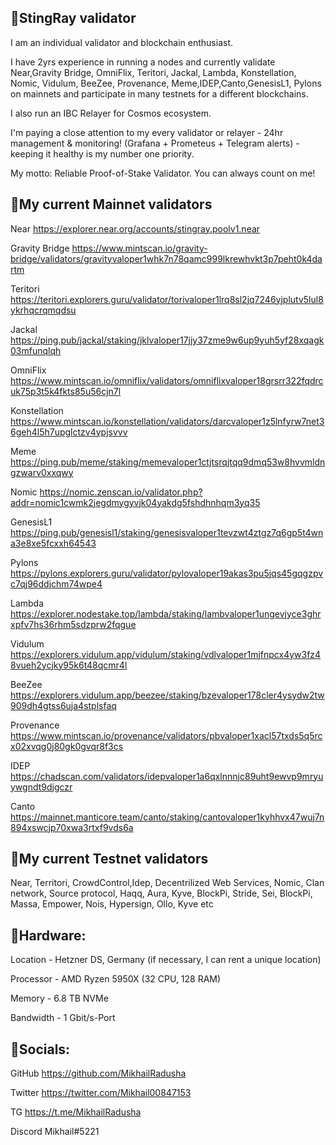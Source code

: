 ## 🔸StingRay validator

I am an individual validator and blockchain enthusiast.

I have 2yrs experience in running a nodes and  currently validate Near,Gravity Bridge, OmniFlix, Teritori, Jackal, Lambda, Konstellation, Nomic, Vidulum, BeeZee, Provenance, Meme,IDEP,Canto,GenesisL1, Pylons on mainnets and participate in many testnets for a different blockchains.

I also run an IBC Relayer for Cosmos ecosystem.

I'm paying a close attention to my every validator or relayer - 24hr management & monitoring! (Grafana + Prometeus + Telegram alerts) - keeping it healthy is my number one priority.

My motto: Reliable Proof-of-Stake Validator. You can always count on me!

## 🔸My current Mainnet validators 

Near https://explorer.near.org/accounts/stingray.poolv1.near

Gravity Bridge https://www.mintscan.io/gravity-bridge/validators/gravityvaloper1whk7n78qamc999lkrewhvkt3p7peht0k4dartm

Teritori https://teritori.explorers.guru/validator/torivaloper1lrq8sl2jq7246yjplutv5lul8ykrhqcrqmqdsu

Jackal https://ping.pub/jackal/staking/jklvaloper17jjy37zme9w6up9yuh5yf28xqagk03mfunqlqh

OmniFlix https://www.mintscan.io/omniflix/validators/omniflixvaloper18grsrr322fqdrcuk75p3t5k4fkts85u56cjn7l

Konstellation https://www.mintscan.io/konstellation/validators/darcvaloper1z5lnfyrw7net36geh4l5h7upglctzv4ypjsvvv

Meme https://ping.pub/meme/staking/memevaloper1ctjtsrqjtqq9dmq53w8hvvmldngzwarv0xxqwy

Nomic https://nomic.zenscan.io/validator.php?addr=nomic1cwmk2jegdmygyvjk04yakdg5fshdhnhqm3yq35

GenesisL1 https://ping.pub/genesisl1/staking/genesisvaloper1tevzwt4ztgz7q6gp5t4wna3e8xe5fcxxh64543

Pylons https://pylons.explorers.guru/validator/pylovaloper19akas3pu5jqs45gqgzpvc7qj96ddjchm74wpe4

Lambda https://explorer.nodestake.top/lambda/staking/lambvaloper1ungevjyce3ghrxpfv7hs36rhm5sdzprw2fqgue

Vidulum https://explorers.vidulum.app/vidulum/staking/vdlvaloper1mjfnpcx4yw3fz48vueh2ycjky95k6t48qcmr4l

BeeZee https://explorers.vidulum.app/beezee/staking/bzevaloper178cler4ysydw2tw909dh4gtss6uja4stplsfaq

Provenance https://www.mintscan.io/provenance/validators/pbvaloper1xacl57txds5q5rcx02xvqg0j80gk0gvqr8f3cs

IDEP https://chadscan.com/validators/idepvaloper1a6qxlnnnjc89uht9ewvp9mryuywgndt9djgczr

Canto https://mainnet.manticore.team/canto/staking/cantovaloper1kyhhvx47wuj7n894xswcjp70xwa3rtxf9vds6a

## 🔸My current Testnet validators

Near, Territori, CrowdControl,Idep, Decentrilized Web Services, Nomic, Clan network, Source protocol, Haqq, Aura, Kyve, BlockPi, Stride, Sei, BlockPi, Massa, Empower, Nois, Hypersign, Ollo, Kyve etc

## 🔸Hardware:

Location - Hetzner DS, Germany (if necessary, I can rent a unique location)

Processor - AMD Ryzen 5950X (32 CPU, 128 RAM)

Memory - 6.8 TB NVMe

Bandwidth - 1 Gbit/s-Port

## 🔸Socials:

GitHub https://github.com/MikhailRadusha

Twitter https://twitter.com/Mikhail00847153

TG https://t.me/MikhailRadusha

Discord Mikhail#5221

